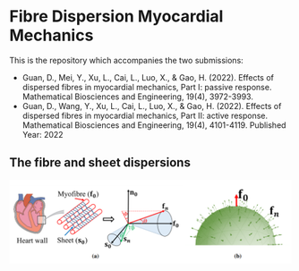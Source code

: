 # Fibre Dispersion Myocardial Mechanics

This is the repository which accompanies the two submissions:

* Guan, D., Mei, Y., Xu, L., Cai, L., Luo, X., & Gao, H. (2022). Effects of dispersed fibres in myocardial mechanics, Part I: passive response. Mathematical Biosciences and Engineering, 19(4), 3972-3993.
* Guan, D., Wang, Y., Xu, L., Cai, L., Luo, X., & Gao, H. (2022). Effects of dispersed fibres in myocardial mechanics, Part II: active response. Mathematical Biosciences and Engineering, 19(4), 4101-4119.
Published Year: 2022


## The fibre and sheet dispersions
<img src="./fibre_sheet_dispersion.png" width="600">
